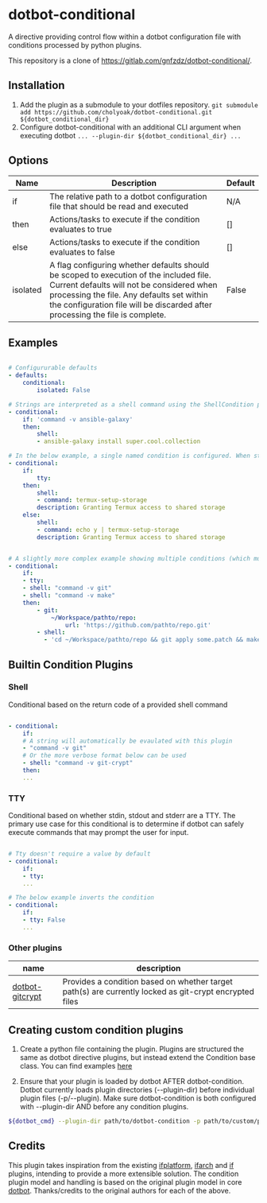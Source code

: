 # dotbot-conditional

A directive providing control flow within a dotbot configuration file with conditions processed by python plugins.

This repository is a clone of https://gitlab.com/gnfzdz/dotbot-conditional/.

## Installation

1. Add the plugin as a submodule to your dotfiles repository.
   `git submodule add https://github.com/cholyoak/dotbot-conditional.git ${dotbot_conditional_dir}`
2. Configure dotbot-conditional with an additional CLI argument when executing dotbot
   `... --plugin-dir ${dotbot_conditional_dir} ...`

## Options

Name | Description | Default
 --------| -------- | --------
if | The relative path to a dotbot configuration file that should be read and executed | N/A
then | Actions/tasks to execute if the condition evaluates to true | []
else | Actions/tasks to execute if the condition evaluates to false | []
isolated | A flag configuring whether defaults should be scoped to execution of the included file. Current defaults will not be considered when processing the file. Any defaults set within the configuration file will be discarded after processing the file is complete. | False

## Examples

```yaml

# Configururable defaults
- defaults:
    conditional:
        isolated: False

# Strings are interpreted as a shell command using the ShellCondition plugin
- conditional:
    if: 'command -v ansible-galaxy'
    then:
        shell:
        - ansible-galaxy install super.cool.collection

# In the below example, a single named condition is configured. When stdin, stdout, stderr are attached to a TTY, the plugin will execute a command that may prompt for user input. Otherwise, it will attempt to automate the commands execution.
- conditional:
    if:
        tty:
    then:
        shell:
        - command: termux-setup-storage
        description: Granting Termux access to shared storage
    else:
        shell:
        - command: echo y | termux-setup-storage
        description: Granting Termux access to shared storage


# A slightly more complex example showing multiple conditions (which must all be true) and a list of actions to execute
- conditional:
    if:
    - tty:
    - shell: "command -v git"
    - shell: "command -v make"
    then:
        - git:
            ~/Workspace/pathto/repo:
                url: 'https://github.com/pathto/repo.git'
        - shell:
          - 'cd ~/Workspace/pathto/repo && git apply some.patch && make install'

```

## Builtin Condition Plugins

### Shell
Conditional based on the return code of a provided shell command

```yaml

- conditional:
    if:
    # A string will automatically be evaulated with this plugin
    - "command -v git"
    # Or the more verbose format below can be used
    - shell: "command -v git-crypt"
    then:
    ...

```

### TTY
Conditional based on whether stdin, stdout and stderr are a TTY. The primary use case for this conditional is to determine if dotbot can safely execute commands that may prompt the user for input.

```yaml

# Tty doesn't require a value by default
- conditional:
    if:
    - tty:
    ...

# The below example inverts the condition
- conditional:
    if:
    - tty: False
    ...

```

### Other plugins

name | description
 --------| --------
[dotbot-gitcrypt](https://gitlab.com/gnfzdz/dotbot-gitcrypt) | Provides a condition based on whether target path(s) are currently locked as git-crypt encrypted files

## Creating custom condition plugins

1. Create a python file containing the plugin. Plugins are structured the same as dotbot directive plugins, but instead extend the Condition base class. You can find examples [here](https://gitlab.com/gnfzdz/dotbot-conditional/-/tree/main/dotbot_conditional/conditions)

2. Ensure that your plugin is loaded by dotbot AFTER dotbot-condition. Dotbot currently loads plugin directories (--plugin-dir) before individual plugin files (-p/--plugin). Make sure dotbot-condition is both configured with --plugin-dir AND before any condition plugins.
```sh
${dotbot_cmd} --plugin-dir path/to/dotbot-condition -p path/to/custom/plugin.py
```

## Credits
This plugin takes inspiration from the existing [ifplatform](https://github.com/ssbanerje/dotbot-ifplatform), [ifarch](https://github.com/ryansch/dotbot-ifarch) and [if](https://github.com/wonderbeyond/dotbot-if) plugins, intending to provide a more extensible solution. The condition plugin model and handling is based on the original plugin model in core [dotbot](https://github.com/anishathalye/dotbot). Thanks/credits to the original authors for each of the above.
